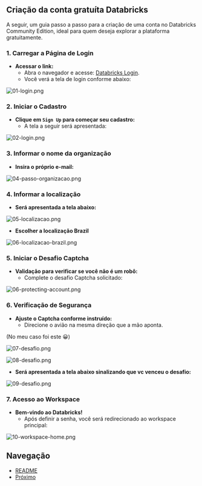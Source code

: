 ## Criação da conta gratuíta Databricks

A seguir, um guia passo a passo para a criação de uma conta no Databricks Community Edition, ideal para quem deseja explorar a plataforma gratuitamente.

### 1. Carregar a Página de Login

- **Acessar o link:**
    - Abra o navegador e acesse: [Databricks Login](https://community.cloud.databricks.com/login.html).
    - Você verá a tela de login conforme abaixo:

![01-login.png](imagens%2Fnew-user%2F01-login.png)

### 2. Iniciar o Cadastro

- **Clique em `Sign Up` para começar seu cadastro:**
    - A tela a seguir será apresentada:

![02-login.png](imagens%2Fnew-user%2F02-login.png)

### 3. Informar o nome da organização

- **Insira o próprio e-mail:**

![04-passo-organizacao.png](imagens/new-user/04-passo-organizacao.png)

### 4. Informar a localização

- **Será apresentada a tela abaixo:**

![05-localizacao.png](imagens/new-user/05-localizacao.png)

- **Escolher a localização Brazil**

![06-localizacao-brazil.png](imagens/new-user/06-localizacao-brazil.png)

### 5. Iniciar o Desafio Captcha

- **Validação para verificar se você não é um robô:**
    - Complete o desafio Captcha solicitado:

![06-protecting-account.png](imagens%2Fnew-user%2F06-protecting-account.png)

### 6. Verificação de Segurança

- **Ajuste o Captcha conforme instruído:**
    - Direcione o avião na mesma direção que a mão aponta.

(No meu caso foi este 😀)

![07-desafio.png](imagens/new-user/07-desafio.png)

![08-desafio.png](imagens/new-user/08-desafio.png)

- **Será apresentada a tela abaixo sinalizando que vc venceu o desafio:**

![09-desafio.png](imagens/new-user/09-desafio.png)

### 7. Acesso ao Workspace

- **Bem-vindo ao Databricks!**
    - Após definir a senha, você será redirecionado ao workspace principal:

![10-workspace-home.png](imagens/new-user/10-workspace-home.png)

## Navegação
- [README](README.md)
- [Próximo](01-introducao.md)
